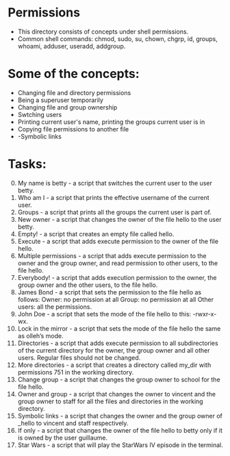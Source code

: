 # Permissions

- This directory consists of concepts under shell permissions. <br>
- Common shell commands: chmod, sudo, su, chown, chgrp, id, groups, whoami, adduser, useradd, addgroup. <br>

# Some of the concepts:

- Changing file and directory permissions <br>
- Being a superuser temporarily <br>
- Changing file and group ownership <br>
- Swtching users<br>
- Printing current user's name, printing the groups current user is in <br>
- Copying file permissions to another file
- -Symbolic links

# Tasks:

0. My name is betty - a script that switches the current user to the user betty.
1. Who am I - a script that prints the effective username of the current user.
2. Groups - a script that prints all the groups the current user is part of.
3. New owner - a script that changes the owner of the file hello to the user betty.
4. Empty! - a script that creates an empty file called hello.
5. Execute - a script that adds execute permission to the owner of the file hello.
6. Multiple permissions - a script that adds execute permission to the owner and the group owner, and read permission to other users, to the file hello.
7. Everybody! - a script that adds execution permission to the owner, the group owner and the other users, to the file hello.
8. James Bond - a script that sets the permission to the file hello as follows:
Owner: no permission at all
Group: no permission at all
Other users: all the permissions.
9. John Doe -  a script that sets the mode of the file hello to this:
-rwxr-x-wx.
10. Lock in the mirror - a script that sets the mode of the file hello the same as olleh’s mode.
11. Directories - a script that adds execute permission to all subdirectories of the current directory for the owner, the group owner and all other users. Regular files should not be changed.
12. More directories - a script that creates a directory called my_dir with permissions 751 in the working directory.
13. Change group - a script that changes the group owner to school for the file hello.
14. Owner and group - a script that changes the owner to vincent and the group owner to staff for all the files and directories in the working directory.
15. Symbolic links - a script that changes the owner and the group owner of _hello to vincent and staff respectively.
16. If only - a script that changes the owner of the file hello to betty only if it is owned by the user guillaume.
17. Star Wars - a script that will play the StarWars IV episode in the terminal.
